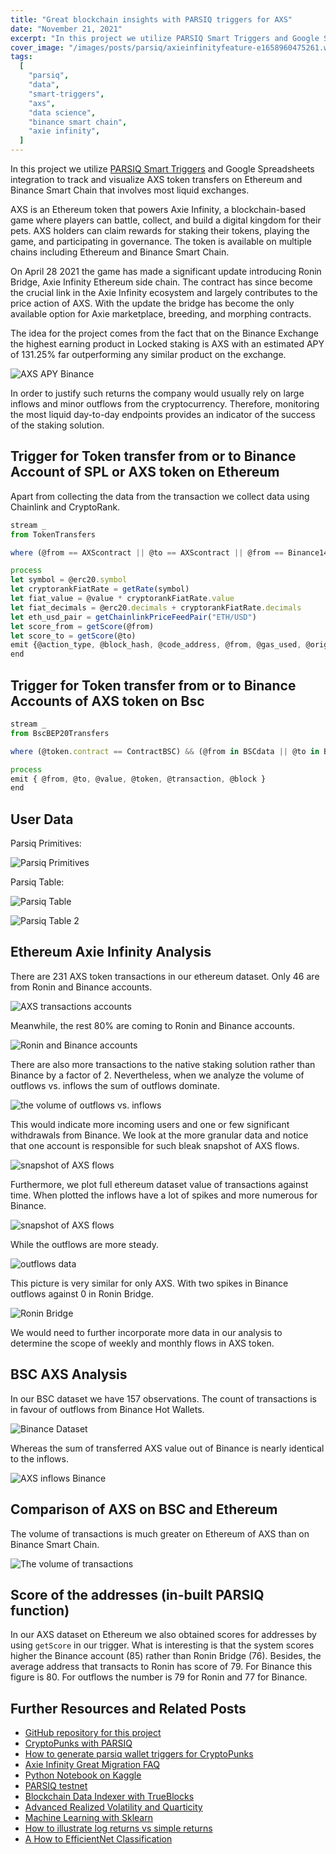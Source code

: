 ```yaml
---
title: "Great blockchain insights with PARSIQ triggers for AXS"
date: "November 21, 2021"
excerpt: "In this project we utilize PARSIQ Smart Triggers and Google Spreadsheets integration to track and visualize AXS token transfers on Ethereum and Bsc."
cover_image: "/images/posts/parsiq/axieinfinityfeature-e1658960475261.webp"
tags:
  [
    "parsiq",
    "data",
    "smart-triggers",
    "axs",
    "data science",
    "binance smart chain",
    "axie infinity",
  ]
---
```


In this project we utilize [PARSIQ Smart Triggers](https://www.parsiq.net/en/) and Google Spreadsheets integration to track and visualize AXS token transfers on Ethereum and Binance Smart Chain that involves most liquid exchanges.

AXS is an Ethereum token that powers Axie Infinity, a blockchain-based game where players can battle, collect, and build a digital kingdom for their pets. AXS holders can claim rewards for staking their tokens, playing the game, and participating in governance. The token is available on multiple chains including Ethereum and Binance Smart Chain.

On April 28 2021 the game has made a significant update introducing Ronin Bridge, Axie Infinity Ethereum side chain. The contract has since become the crucial link in the Axie Infinity ecosystem and largely contributes to the price action of AXS. With the update the bridge has become the only available option for Axie marketplace, breeding, and morphing contracts.

The idea for the project comes from the fact that on the Binance Exchange the highest earning product in Locked staking is AXS with an estimated APY of 131.25% far outperforming any similar product on the exchange.

![AXS APY Binance](/images/posts/parsiq/140820286-7b9a6fd7-2635-4095-9783-1931f02ea1ac.webp)

In order to justify such returns the company would usually rely on large inflows and minor outflows from the cryptocurrency. Therefore, monitoring the most liquid day-to-day endpoints provides an indicator of the success of the staking solution.

## Trigger for Token transfer from or to Binance Account of SPL or AXS token on Ethereum

Apart from collecting the data from the transaction we collect data using Chainlink and CryptoRank.

```javascript
stream _
from TokenTransfers

where (@from == AXScontract || @to == AXScontract || @from == Binance14 || @to == Binance14) && (@erc20.symbol == "AXS" || @erc20.symbol == "SLP")

process
let symbol = @erc20.symbol
let cryptorankFiatRate = getRate(symbol)
let fiat_value = @value * cryptorankFiatRate.value
let fiat_decimals = @erc20.decimals + cryptorankFiatRate.decimals
let eth_usd_pair = getChainlinkPriceFeedPair("ETH/USD")
let score_from = getScore(@from)
let score_to = getScore(@to)
emit {@action_type, @block_hash, @code_address, @from, @gas_used, @origin, @to, @value, fiat_value, fiat_decimals, eth_usd_pair, @tx_hash, symbol, @block_timestamp, @gas_price, score_from, score_to }
end
```

## Trigger for Token transfer from or to Binance Accounts of AXS token on Bsc

```javascript
stream _
from BscBEP20Transfers

where (@token.contract == ContractBSC) && (@from in BSCdata || @to in BSCdata)

process
emit { @from, @to, @value, @token, @transaction, @block }
end
```

## User Data

Parsiq Primitives:

![Parsiq Primitives](/images/posts/parsiq/140822828-30294eb4-e2d0-40ed-a3a7-e46cc74794bf.webp)

Parsiq Table:

![Parsiq Table](/images/posts/parsiq/140823112-159f545c-bcb1-4177-9f4d-97e7c1eb9a36.webp)

![Parsiq Table 2](/images/posts/parsiq/140822678-717d0201-4b88-4ba4-9dd6-378ff47500cf.webp)

## Ethereum Axie Infinity Analysis

There are 231 AXS token transactions in our ethereum dataset. Only 46 are from Ronin and Binance accounts.

![AXS transactions accounts](/images/posts/parsiq/140833808-441336cc-4383-43b4-a40c-067279d44e0a.webp)

Meanwhile, the rest 80% are coming to Ronin and Binance accounts.

![Ronin and Binance accounts](/images/posts/parsiq/140834230-60f4fdaa-1ebd-4ddd-ba82-ded30833aebc.webp)

There are also more transactions to the native staking solution rather than Binance by a factor of 2. Nevertheless, when we analyze the volume of outflows vs. inflows the sum of outflows dominate.

![the volume of outflows vs. inflows](/images/posts/parsiq/140838512-fdd1d2bb-97ab-45e3-98ba-31a70fd61d57.webp)

This would indicate more incoming users and one or few significant withdrawals from Binance. We look at the more granular data and notice that one account is responsible for such bleak snapshot of AXS flows.

![snapshot of AXS flows](/images/posts/parsiq/140838840-b8bff3aa-e094-453f-805e-8171dff13f87.webp)

Furthermore, we plot full ethereum dataset value of transactions against time. When plotted the inflows have a lot of spikes and more numerous for Binance.

![snapshot of AXS flows](/images/posts/parsiq/140849815-79710dd7-80db-4ae8-8070-70d36c1cf141.webp)

While the outflows are more steady.

![outflows data](/images/posts/parsiq/140850027-cab9d8b4-02cb-4f46-af99-ffdc9ac723f8.webp)

This picture is very similar for only AXS. With two spikes in Binance outflows against 0 in Ronin Bridge.

![Ronin Bridge](/images/posts/parsiq/140851348-01692e99-9051-4da4-aa0a-de281140f1d5.webp)

We would need to further incorporate more data in our analysis to determine the scope of weekly and monthly flows in AXS token.

## BSC AXS Analysis

In our BSC dataset we have 157 observations. The count of transactions is in favour of outflows from Binance Hot Wallets.

![Binance Dataset](/images/posts/parsiq/140844882-8a1650fc-ebbf-4913-9605-426e091543fb.webp)

Whereas the sum of transferred AXS value out of Binance is nearly identical to the inflows.

![AXS inflows Binance](/images/posts/parsiq/140845336-028a5cb7-c38a-483e-9b4b-5ace63128f93.webp)

## Comparison of AXS on BSC and Ethereum

The volume of transactions is much greater on Ethereum of AXS than on Binance Smart Chain.

![The volume of transactions](/images/posts/parsiq/140845836-17679545-5f28-4065-bd0f-1597593be00f.webp)

## Score of the addresses (in-built PARSIQ function)

In our AXS dataset on Ethereum we also obtained scores for addresses by using `getScore` in our trigger. What is interesting is that the system scores higher the Binance account (85) rather than Ronin Bridge (76). Besides, the average address that transacts to Ronin has score of 79. For Binance this figure is 80. For outflows the number is 79 for Ronin and 77 for Binance.

## Further Resources and Related Posts

- [GitHub repository for this project](https://github.com/Pfed-prog/PARSIQ-AXS)
- [CryptoPunks with PARSIQ](https://github.com/Pfed-prog/PARSIQ-CryptoPunks)
- [How to generate parsiq wallet triggers for CryptoPunks](https://dspyt.com/generating-fast-and-easy-parsiq-triggers-for-cryptopunks)
- [Axie Infinity Great Migration FAQ](https://www.notion.so/axie/Great-Migration-FAQ-fc64fd460c8046b2a45d8798d06c0feb)
- [Python Notebook on Kaggle](https://www.kaggle.com/pavfedotov/parsiq-axs)
- [PARSIQ testnet](https://staging.parsiq.net/monitoring/projects)
- [Blockchain Data Indexer with TrueBlocks](https://dspyt.com/blockchain-data-indexer-with-trueblocks)
- [Advanced Realized Volatility and Quarticity](https://dspyt.com/advanced-realized-volatility-and-quarticity)
- [Machine Learning with Sklearn](https://dspyt.com/machine-learning-time-series-temperature-data-modeling)
- [How to illustrate log returns vs simple returns](https://dspyt.com/simple-returns-log-return-and-volatility-simple-introduction)
- [A How to EfficientNet Classification](https://dspyt.com/efficientnet-classification)
